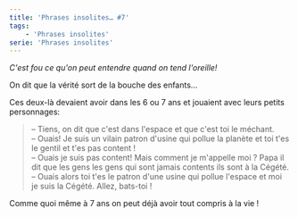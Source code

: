 ```yaml
---
title: 'Phrases insolites… #7'
tags:
    - 'Phrases insolites'
serie: 'Phrases insolites'
---
```


_C'est fou ce qu'on peut entendre quand on tend l'oreille!_

<!-- more -->

On dit que la vérité sort de la bouche des enfants…

Ces deux-là devaient avoir dans les 6 ou 7 ans et jouaient avec leurs petits personnages:

> – Tiens, on dit que c'est dans l'espace et que c'est toi le méchant.  
> – Ouais! Je suis un vilain patron d'usine qui pollue la planète et toi t'es le gentil et t'es pas content !  
> – Ouais je suis pas content! Mais comment je m'appelle moi ? Papa il dit que les gens les gens qui sont jamais contents ils sont à la Cégété.  
> – Ouais alors toi t'es le patron d'une usine qui pollue l'espace et moi je suis la Cégété. Allez, bats-toi !

Comme quoi même à 7 ans on peut déjà avoir tout compris à la vie !
